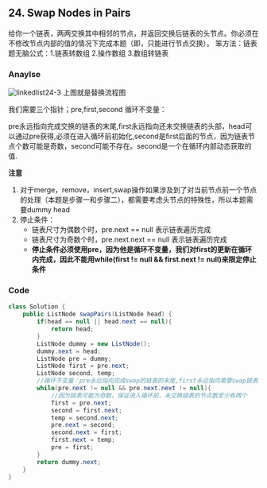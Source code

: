 ## 24. Swap Nodes in Pairs
给你一个链表，两两交换其中相邻的节点，并返回交换后链表的头节点。你必须在不修改节点内部的值的情况下完成本题（即，只能进行节点交换）。
笨方法：链表题无脑公式：1.链表转数组 2.操作数组 3.数组转链表
### Anaylse
![linkedlist24-3](https://github.com/liu2su/leetcode/assets/96462566/5b2476d4-dfd9-48f4-9fdb-2263b61f47f7)
上图就是替换流程图

我们需要三个指针；pre,first,second
循环不变量：

pre永远指向完成交换的链表的末尾,first永远指向还未交换链表的头部，head可以通过pre获得,必须在进入循环前初始化,second是first后面的节点，因为链表节点个数可能是奇数，second可能不存在。second是一个在循环内部动态获取的值.

**注意**
1. 对于merge，remove，insert,swap操作如果涉及到了对当前节点前一个节点的处理（本题是步骤一和步骤二），都需要考虑头节点的特殊性，所以本题需要dummy head
2. 停止条件：
   - 链表尺寸为偶数个时，pre.next == null 表示链表遍历完成
   - 链表尺寸为奇数个时，pre.next.next == null 表示链表遍历完成
   - **停止条件必须使用pre，因为他是循环不变量，我们对first的更新在循环内完成，因此不能用while(first != null && first.next != null)来限定停止条件**

### Code
```java
class Solution {
    public ListNode swapPairs(ListNode head) {
        if(head == null || head.next == null){
            return head;
        }
        ListNode dummy = new ListNode();
        dummy.next = head;
        ListNode pre = dummy;
        ListNode first = pre.next; 
        ListNode second, temp;
        //循环不变量：pre永远指向完成swap的链表的末尾,first永远指向需要swap链表的head.
        while(pre.next != null && pre.next.next != null){
            //因为链表可能为奇数，保证进入循环前，未交换链表的节点数至少有两个
            first = pre.next;
            second = first.next;
            temp = second.next;
            pre.next = second;
            second.next = first;
            first.next = temp;
            pre = first;
        }
        return dummy.next;
    }
}
```
